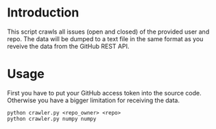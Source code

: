 # Introduction
This script crawls all issues (open and closed) of the provided user and repo. The data will be dumped to a text file in the same format as you reveive the data from the GitHub REST API.
# Usage
First you have to put your GitHub access token into the source code. Otherwise you have a bigger limitation for receiving the data.
```
python crawler.py <repo_owner> <repo>
python crawler.py numpy numpy
```
